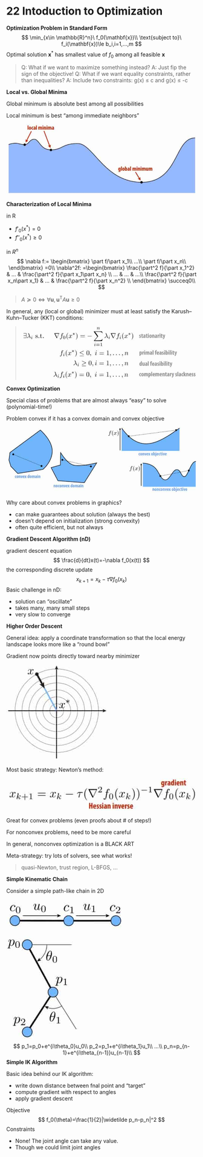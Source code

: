 # 22 Intoduction to Optimization 

**Optimization Problem in Standard Form**
$$
\min_{x\in \mathbb{R}^n}\ f_0(\mathbf{x})\\
\text{subject to}\ f_i(\mathbf{x})\le b_i,i=1,...,m
$$
Optimal solution $\mathbf{x}^*​$ has smallest value of $f_0​$ among all feasible $\mathbf{x}​$  

> Q: What if we want to maximize something instead?
> A: Just fip the sign of the objective!
> Q: What if we want equality constraints, rather than inequalities?
> A: Include two constraints: g(x) ≤ c and g(x) ≤ -c 

**Local vs. Global Minima**

Global minimum is absolute best among all possibilities 

Local minimum is best “among immediate neighbors” 

![1544963302214](assets/1544963302214.jpg)

**Characterization of Local Minima**

in R

- $f'_0(x^*)=0$ 
- $f''_0(x^*)\ge0$ 

in $R^n$ 
$$
\nabla f:=
\begin{bmatrix}
\part f/\part x_1\\
...\\
\part f/\part x_n\\
\end{bmatrix}
=0\\
\nabla^2f:
=\begin{bmatrix}
\frac{\part^2 f}{\part x_1^2} & ... & \frac{\part^2 f}{\part x_1\part x_n} \\
... & ... & ...\\
\frac{\part^2 f}{\part x_n\part x_1} & ... & \frac{\part^2 f}{\part x_n^2} \\
\end{bmatrix}
\succeq0\\
$$

> $A\succeq0\Leftrightarrow \forall \mathbf{u},\mathbf{u}^\text{T}A\mathbf{u}\ge 0$

In general, any (local or global) minimizer must at least satisfy the Karush–Kuhn–Tucker (KKT) conditions: 

> ![1544964532370](assets/1544964532370.jpg)

**Convex Optimization**

Special class of problems that are almost always “easy” to solve (polynomial-time!) 

Problem convex if it has a convex domain and convex objective 

![1544964620204](assets/1544964620204.jpg)

Why care about convex problems in graphics?
- can make guarantees about solution (always the best)
- doesn’t depend on initialization (strong convexity)
- often quite efficient, but not always 

**Gradient Descent Algorithm (nD)**

gradient descent equation 
$$
\frac{d}{dt}x(t)=-\nabla f_0(x(t))
$$
the corresponding discrete update 
$$
x_{k+1}=x_k-\tau\nabla f_0(x_k)
$$
Basic challenge in nD:
- solution can “oscillate”
- takes many, many small steps
- very slow to converge 

**Higher Order Descent**

General idea: apply a coordinate transformation so that the local energy landscape looks more like a “round bowl” 

Gradient now points directly toward nearby minimizer 

![1544965204741](assets/1544965204741.jpg)

Most basic strategy: Newton’s method: 

![1544965236714](assets/1544965236714.jpg)

Great for convex problems (even proofs about # of steps!)

For nonconvex problems, need to be more careful

In general, nonconvex optimization is a BLACK ART 

Meta-strategy: try lots of solvers, see what works! 

> quasi-Newton, trust region, L-BFGS, ... 

**Simple Kinematic Chain**

Consider a simple path-like chain in 2D 

![1544965490739](assets/1544965490739.jpg)

![1544965496289](assets/1544965496289.jpg)
$$
p_1=p_0+e^{i\theta_0}u_0\\
p_2=p_1+e^{i\theta_1}u_1\\
...\\
p_n=p_{n-1}+e^{i\theta_{n-1}}u_{n-1}\\
$$
**Simple IK Algorithm**

Basic idea behind our IK algorithm:
- write down distance between fnal point and “target”
- compute gradient with respect to angles
- apply gradient descent 

Objective 
$$
f_0(\theta)=\frac{1}{2}|\widetilde p_n-p_n|^2
$$
Constraints 

- None! The joint angle can take any value.
- Though we could limit joint angles

<script type="text/javascript" src="http://cdn.mathjax.org/mathjax/latest/MathJax.js?config=TeX-AMS-MML_HTMLorMML"></script>
<script type="text/x-mathjax-config">
MathJax.Hub.Config({ tex2jax: {inlineMath: [['$', '$']]}, messageStyle: "none" });
</script>